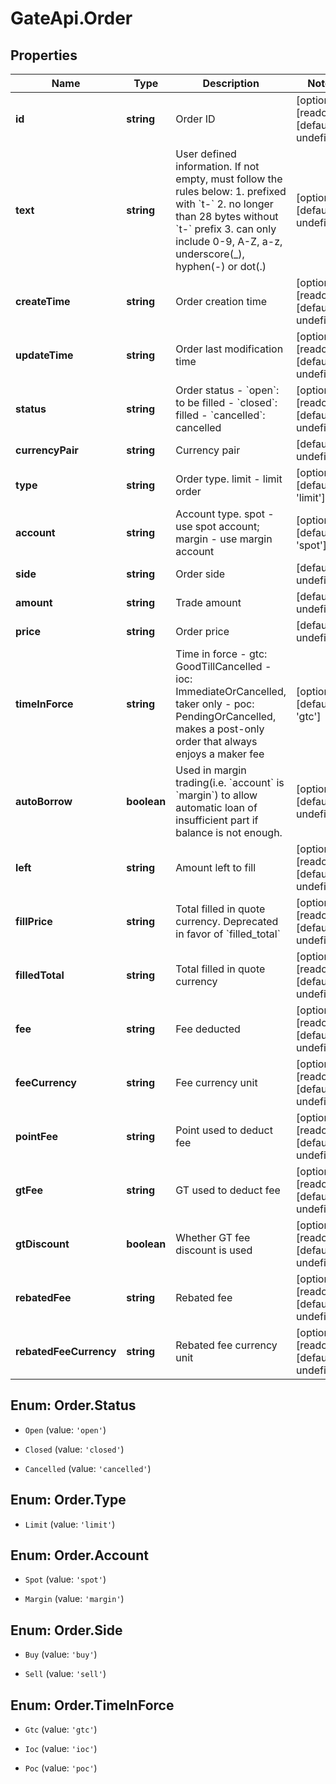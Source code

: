 # GateApi.Order

## Properties

Name | Type | Description | Notes
------------ | ------------- | ------------- | -------------
**id** | **string** | Order ID | [optional] [readonly] [default to undefined]
**text** | **string** | User defined information. If not empty, must follow the rules below:  1. prefixed with &#x60;t-&#x60; 2. no longer than 28 bytes without &#x60;t-&#x60; prefix 3. can only include 0-9, A-Z, a-z, underscore(_), hyphen(-) or dot(.)  | [optional] [default to undefined]
**createTime** | **string** | Order creation time | [optional] [readonly] [default to undefined]
**updateTime** | **string** | Order last modification time | [optional] [readonly] [default to undefined]
**status** | **string** | Order status  - &#x60;open&#x60;: to be filled - &#x60;closed&#x60;: filled - &#x60;cancelled&#x60;: cancelled | [optional] [readonly] [default to undefined]
**currencyPair** | **string** | Currency pair | [default to undefined]
**type** | **string** | Order type. limit - limit order | [optional] [default to &#39;limit&#39;]
**account** | **string** | Account type. spot - use spot account; margin - use margin account | [optional] [default to &#39;spot&#39;]
**side** | **string** | Order side | [default to undefined]
**amount** | **string** | Trade amount | [default to undefined]
**price** | **string** | Order price | [default to undefined]
**timeInForce** | **string** | Time in force  - gtc: GoodTillCancelled - ioc: ImmediateOrCancelled, taker only - poc: PendingOrCancelled, makes a post-only order that always enjoys a maker fee | [optional] [default to &#39;gtc&#39;]
**autoBorrow** | **boolean** | Used in margin trading(i.e. &#x60;account&#x60; is &#x60;margin&#x60;) to allow automatic loan of insufficient part if balance is not enough. | [optional] [default to undefined]
**left** | **string** | Amount left to fill | [optional] [readonly] [default to undefined]
**fillPrice** | **string** | Total filled in quote currency. Deprecated in favor of &#x60;filled_total&#x60; | [optional] [readonly] [default to undefined]
**filledTotal** | **string** | Total filled in quote currency | [optional] [readonly] [default to undefined]
**fee** | **string** | Fee deducted | [optional] [readonly] [default to undefined]
**feeCurrency** | **string** | Fee currency unit | [optional] [readonly] [default to undefined]
**pointFee** | **string** | Point used to deduct fee | [optional] [readonly] [default to undefined]
**gtFee** | **string** | GT used to deduct fee | [optional] [readonly] [default to undefined]
**gtDiscount** | **boolean** | Whether GT fee discount is used | [optional] [readonly] [default to undefined]
**rebatedFee** | **string** | Rebated fee | [optional] [readonly] [default to undefined]
**rebatedFeeCurrency** | **string** | Rebated fee currency unit | [optional] [readonly] [default to undefined]

## Enum: Order.Status

* `Open` (value: `'open'`)

* `Closed` (value: `'closed'`)

* `Cancelled` (value: `'cancelled'`)


## Enum: Order.Type

* `Limit` (value: `'limit'`)


## Enum: Order.Account

* `Spot` (value: `'spot'`)

* `Margin` (value: `'margin'`)


## Enum: Order.Side

* `Buy` (value: `'buy'`)

* `Sell` (value: `'sell'`)


## Enum: Order.TimeInForce

* `Gtc` (value: `'gtc'`)

* `Ioc` (value: `'ioc'`)

* `Poc` (value: `'poc'`)



